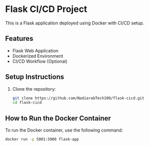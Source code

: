 # Flask CI/CD Project

This is a Flask application deployed using Docker with CI/CD setup.

## Features
- Flask Web Application
- Dockerized Environment
- CI/CD Workflow (Optional)

## Setup Instructions
1. Clone the repository:
   ```bash
   git clone https://github.com/NadiarabTech100/flask-cicd.git
   cd flask-cicd

## How to Run the Docker Container
To run the Docker container, use the following command:
```bash
docker run -p 5001:5000 flask-app
